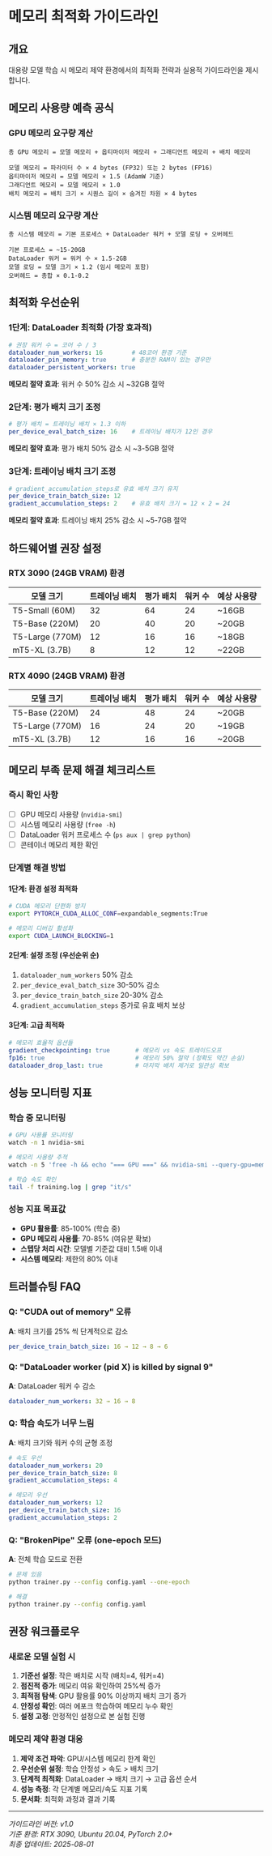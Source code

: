 # 메모리 최적화 가이드라인

## 개요
대용량 모델 학습 시 메모리 제약 환경에서의 최적화 전략과 실용적 가이드라인을 제시합니다.

## 메모리 사용량 예측 공식

### GPU 메모리 요구량 계산

```
총 GPU 메모리 = 모델 메모리 + 옵티마이저 메모리 + 그래디언트 메모리 + 배치 메모리

모델 메모리 = 파라미터 수 × 4 bytes (FP32) 또는 2 bytes (FP16)
옵티마이저 메모리 = 모델 메모리 × 1.5 (AdamW 기준)
그래디언트 메모리 = 모델 메모리 × 1.0
배치 메모리 = 배치 크기 × 시퀀스 길이 × 숨겨진 차원 × 4 bytes
```

### 시스템 메모리 요구량 계산

```
총 시스템 메모리 = 기본 프로세스 + DataLoader 워커 + 모델 로딩 + 오버헤드

기본 프로세스 = ~15-20GB
DataLoader 워커 = 워커 수 × 1.5-2GB
모델 로딩 = 모델 크기 × 1.2 (임시 메모리 포함)
오버헤드 = 총합 × 0.1-0.2
```

## 최적화 우선순위

### 1단계: DataLoader 최적화 (가장 효과적)

```yaml
# 권장 워커 수 = 코어 수 / 3
dataloader_num_workers: 16        # 48코어 환경 기준
dataloader_pin_memory: true       # 충분한 RAM이 있는 경우만
dataloader_persistent_workers: true
```

**메모리 절약 효과**: 워커 수 50% 감소 시 ~32GB 절약

### 2단계: 평가 배치 크기 조정

```yaml
# 평가 배치 = 트레이닝 배치 × 1.3 이하
per_device_eval_batch_size: 16    # 트레이닝 배치가 12인 경우
```

**메모리 절약 효과**: 평가 배치 50% 감소 시 ~3-5GB 절약

### 3단계: 트레이닝 배치 크기 조정

```yaml
# gradient_accumulation_steps로 유효 배치 크기 유지
per_device_train_batch_size: 12
gradient_accumulation_steps: 2    # 유효 배치 크기 = 12 × 2 = 24
```

**메모리 절약 효과**: 트레이닝 배치 25% 감소 시 ~5-7GB 절약

## 하드웨어별 권장 설정

### RTX 3090 (24GB VRAM) 환경

| 모델 크기 | 트레이닝 배치 | 평가 배치 | 워커 수 | 예상 사용량 |
|-----------|---------------|-----------|---------|-------------|
| T5-Small (60M) | 32 | 64 | 24 | ~16GB |
| T5-Base (220M) | 20 | 40 | 20 | ~20GB |
| T5-Large (770M) | 12 | 16 | 16 | ~18GB |
| mT5-XL (3.7B) | 8 | 12 | 12 | ~22GB |

### RTX 4090 (24GB VRAM) 환경

| 모델 크기 | 트레이닝 배치 | 평가 배치 | 워커 수 | 예상 사용량 |
|-----------|---------------|-----------|---------|-------------|
| T5-Base (220M) | 24 | 48 | 24 | ~20GB |
| T5-Large (770M) | 16 | 24 | 20 | ~19GB |
| mT5-XL (3.7B) | 12 | 16 | 16 | ~20GB |

## 메모리 부족 문제 해결 체크리스트

### 즉시 확인 사항
- [ ] GPU 메모리 사용량 (`nvidia-smi`)
- [ ] 시스템 메모리 사용량 (`free -h`)  
- [ ] DataLoader 워커 프로세스 수 (`ps aux | grep python`)
- [ ] 콘테이너 메모리 제한 확인

### 단계별 해결 방법

#### 1단계: 환경 설정 최적화
```bash
# CUDA 메모리 단편화 방지
export PYTORCH_CUDA_ALLOC_CONF=expandable_segments:True

# 메모리 디버깅 활성화
export CUDA_LAUNCH_BLOCKING=1
```

#### 2단계: 설정 조정 (우선순위 순)
1. `dataloader_num_workers` 50% 감소
2. `per_device_eval_batch_size` 30-50% 감소
3. `per_device_train_batch_size` 20-30% 감소
4. `gradient_accumulation_steps` 증가로 유효 배치 보상

#### 3단계: 고급 최적화
```yaml
# 메모리 효율적 옵션들
gradient_checkpointing: true       # 메모리 vs 속도 트레이드오프
fp16: true                         # 메모리 50% 절약 (정확도 약간 손실)
dataloader_drop_last: true         # 마지막 배치 제거로 일관성 확보
```

## 성능 모니터링 지표

### 학습 중 모니터링
```bash
# GPU 사용률 모니터링
watch -n 1 nvidia-smi

# 메모리 사용량 추적  
watch -n 5 'free -h && echo "=== GPU ===" && nvidia-smi --query-gpu=memory.used,memory.total --format=csv'

# 학습 속도 확인
tail -f training.log | grep "it/s"
```

### 성능 지표 목표값
- **GPU 활용률**: 85-100% (학습 중)
- **GPU 메모리 사용률**: 70-85% (여유분 확보)
- **스텝당 처리 시간**: 모델별 기준값 대비 1.5배 이내
- **시스템 메모리**: 제한의 80% 이내

## 트러블슈팅 FAQ

### Q: "CUDA out of memory" 오류
**A**: 배치 크기를 25% 씩 단계적으로 감소
```yaml
per_device_train_batch_size: 16 → 12 → 8 → 6
```

### Q: "DataLoader worker (pid X) is killed by signal 9"
**A**: DataLoader 워커 수 감소
```yaml
dataloader_num_workers: 32 → 16 → 8
```

### Q: 학습 속도가 너무 느림
**A**: 배치 크기와 워커 수의 균형 조정
```yaml
# 속도 우선
dataloader_num_workers: 20
per_device_train_batch_size: 8
gradient_accumulation_steps: 4

# 메모리 우선  
dataloader_num_workers: 12
per_device_train_batch_size: 16
gradient_accumulation_steps: 2
```

### Q: "BrokenPipe" 오류 (one-epoch 모드)
**A**: 전체 학습 모드로 전환
```bash
# 문제 있음
python trainer.py --config config.yaml --one-epoch

# 해결
python trainer.py --config config.yaml
```

## 권장 워크플로우

### 새로운 모델 실험 시

1. **기준선 설정**: 작은 배치로 시작 (배치=4, 워커=4)
2. **점진적 증가**: 메모리 여유 확인하여 25%씩 증가  
3. **최적점 탐색**: GPU 활용률 90% 이상까지 배치 크기 증가
4. **안정성 확인**: 여러 에포크 학습하여 메모리 누수 확인
5. **설정 고정**: 안정적인 설정으로 본 실험 진행

### 메모리 제약 환경 대응

1. **제약 조건 파악**: GPU/시스템 메모리 한계 확인
2. **우선순위 설정**: 학습 안정성 > 속도 > 배치 크기
3. **단계적 최적화**: DataLoader → 배치 크기 → 고급 옵션 순서
4. **성능 측정**: 각 단계별 메모리/속도 지표 기록
5. **문서화**: 최적화 과정과 결과 기록

---

*가이드라인 버전: v1.0*  
*기준 환경: RTX 3090, Ubuntu 20.04, PyTorch 2.0+*  
*최종 업데이트: 2025-08-01*
